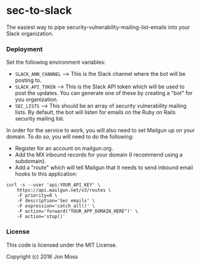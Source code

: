 # sec-to-slack

The easiest way to pipe security-vulnerability-mailing-list-emails into
your Slack organization.

### Deployment

Set the following environment variables:

- `SLACK_ANN_CHANNEL` --> This is the Slack channel where the bot will
  be posting to.
- `SLACK_API_TOKEN` --> This is the Slack API token which will be used
  to post the updates. You can generate one of these by creating a "bot"
for you organization.
- `SEC_LISTS` --> This should be an array of security vulnerability
  mailing lists. By default, the bot will listen for emails on the Ruby
on Rails security mailing list.

In order for the service to work, you will also need to set Mailgun up
on your domain. To do so, you will need to do the following:

- Register for an account on mailgun.org.
- Add the MX inbound records for your domain (I recommend using a subdomain).
- Add a "route" which will tell Mailgun that it needs to send inbound
  email hooks to this application:

```
curl -s --user 'api:YOUR_API_KEY' \
    https://api.mailgun.net/v3/routes \
    -F priority=0 \
    -F description='Sec emails' \
    -F expression='catch_all()' \
    -F action='forward("YOUR_APP_DOMAIN_HERE")' \
    -F action='stop()'
```


### License

This code is licensed under the MIT License.

Copyright (c) 2016 Jon Moss
